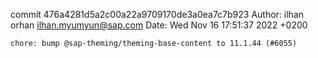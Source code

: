 commit 476a4281d5a2c00a22a9709170de3a0ea7c7b923
Author: ilhan orhan <ilhan.myumyun@sap.com>
Date:   Wed Nov 16 17:51:37 2022 +0200

    chore: bump @sap-theming/theming-base-content to 11.1.44 (#6055)
